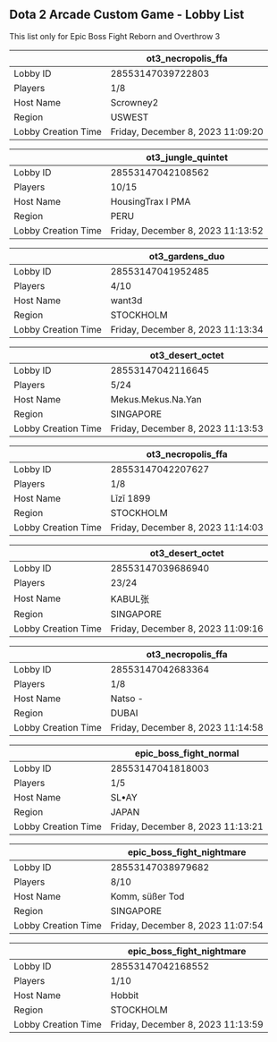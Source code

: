## Dota 2 Arcade Custom Game - Lobby List

This list only for Epic Boss Fight Reborn and Overthrow 3

|  | ot3_necropolis_ffa |
| ------ | ------ |
| Lobby ID | 28553147039722803 |
| Players | 1/8 |
| Host Name | Scrowney2 |
| Region | USWEST |
| Lobby Creation Time | Friday, December 8, 2023 11:09:20 |


|  | ot3_jungle_quintet |
| ------ | ------ |
| Lobby ID | 28553147042108562 |
| Players | 10/15 |
| Host Name | HousingTrax I PMA |
| Region | PERU |
| Lobby Creation Time | Friday, December 8, 2023 11:13:52 |


|  | ot3_gardens_duo |
| ------ | ------ |
| Lobby ID | 28553147041952485 |
| Players | 4/10 |
| Host Name | want3d |
| Region | STOCKHOLM |
| Lobby Creation Time | Friday, December 8, 2023 11:13:34 |


|  | ot3_desert_octet |
| ------ | ------ |
| Lobby ID | 28553147042116645 |
| Players | 5/24 |
| Host Name | Mekus.Mekus.Na.Yan |
| Region | SINGAPORE |
| Lobby Creation Time | Friday, December 8, 2023 11:13:53 |


|  | ot3_necropolis_ffa |
| ------ | ------ |
| Lobby ID | 28553147042207627 |
| Players | 1/8 |
| Host Name | Lǐzǐ 1899 |
| Region | STOCKHOLM |
| Lobby Creation Time | Friday, December 8, 2023 11:14:03 |


|  | ot3_desert_octet |
| ------ | ------ |
| Lobby ID | 28553147039686940 |
| Players | 23/24 |
| Host Name | KABUL张 |
| Region | SINGAPORE |
| Lobby Creation Time | Friday, December 8, 2023 11:09:16 |


|  | ot3_necropolis_ffa |
| ------ | ------ |
| Lobby ID | 28553147042683364 |
| Players | 1/8 |
| Host Name | Natso - |
| Region | DUBAI |
| Lobby Creation Time | Friday, December 8, 2023 11:14:58 |


|  | epic_boss_fight_normal |
| ------ | ------ |
| Lobby ID | 28553147041818003 |
| Players | 1/5 |
| Host Name | SL•AY |
| Region | JAPAN |
| Lobby Creation Time | Friday, December 8, 2023 11:13:21 |


|  | epic_boss_fight_nightmare |
| ------ | ------ |
| Lobby ID | 28553147038979682 |
| Players | 8/10 |
| Host Name | Komm, süßer Tod |
| Region | SINGAPORE |
| Lobby Creation Time | Friday, December 8, 2023 11:07:54 |


|  | epic_boss_fight_nightmare |
| ------ | ------ |
| Lobby ID | 28553147042168552 |
| Players | 1/10 |
| Host Name | Hobbit |
| Region | STOCKHOLM |
| Lobby Creation Time | Friday, December 8, 2023 11:13:59 |


